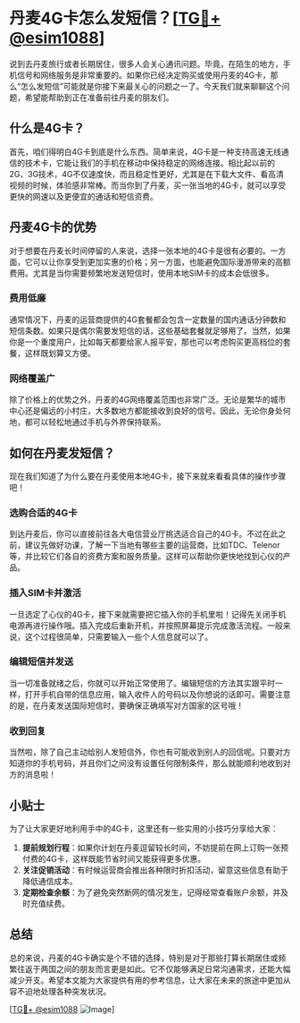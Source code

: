 # 丹麦4G卡怎么发短信？[[TG💪+ @esim1088](https://t.me/s/esim1088)]

说到去丹麦旅行或者长期居住，很多人会关心通讯问题。毕竟，在陌生的地方，手机信号和网络服务是非常重要的。如果你已经决定购买或使用丹麦的4G卡，那么“怎么发短信”可能就是你接下来最关心的问题之一了。今天我们就来聊聊这个问题，希望能帮助到正在准备前往丹麦的朋友们。

## 什么是4G卡？

首先，咱们得明白4G卡到底是什么东西。简单来说，4G卡是一种支持高速无线通信的技术卡，它能让我们的手机在移动中保持稳定的网络连接。相比起以前的2G、3G技术，4G不仅速度快，而且稳定性更好，尤其是在下载大文件、看高清视频的时候，体验感非常棒。而当你到了丹麦，买一张当地的4G卡，就可以享受更快的网速以及更便宜的通话和短信资费。

## 丹麦4G卡的优势

对于想要在丹麦长时间停留的人来说，选择一张本地的4G卡是很有必要的。一方面，它可以让你享受到更加实惠的价格；另一方面，也能避免国际漫游带来的高额费用。尤其是当你需要频繁地发送短信时，使用本地SIM卡的成本会低很多。

### 费用低廉

通常情况下，丹麦的运营商提供的4G套餐都会包含一定数量的国内通话分钟数和短信条数。如果只是偶尔需要发短信的话，这些基础套餐就足够用了。当然，如果你是一个重度用户，比如每天都要给家人报平安，那也可以考虑购买更高档位的套餐，这样既划算又方便。

### 网络覆盖广

除了价格上的优势之外，丹麦的4G网络覆盖范围也非常广泛。无论是繁华的城市中心还是偏远的小村庄，大多数地方都能接收到良好的信号。因此，无论你身处何地，都可以轻松地通过手机与外界保持联系。

## 如何在丹麦发短信？

现在我们知道了为什么要在丹麦使用本地4G卡，接下来就来看看具体的操作步骤吧！

### 选购合适的4G卡

到达丹麦后，你可以直接前往各大电信营业厅挑选适合自己的4G卡。不过在此之前，建议先做好功课，了解一下当地有哪些主要的运营商，比如TDC、Telenor等，并比较它们各自的资费方案和服务质量。这样可以帮助你更快地找到心仪的产品。

### 插入SIM卡并激活

一旦选定了心仪的4G卡，接下来就需要把它插入你的手机里啦！记得先关闭手机电源再进行操作哦。插入完成后重新开机，并按照屏幕提示完成激活流程。一般来说，这个过程很简单，只需要输入一些个人信息就可以了。

### 编辑短信并发送

当一切准备就绪之后，你就可以开始正常使用了。编辑短信的方法其实跟平时一样，打开手机自带的信息应用，输入收件人的号码以及你想说的话即可。需要注意的是，在丹麦发送国际短信时，要确保正确填写对方国家的区号哦！

### 收到回复

当然啦，除了自己主动给别人发短信外，你也有可能收到别人的回信呢。只要对方知道你的手机号码，并且你们之间没有设置任何限制条件，那么就能顺利地收到对方的消息啦！

## 小贴士

为了让大家更好地利用手中的4G卡，这里还有一些实用的小技巧分享给大家：

1. **提前规划行程**：如果你计划在丹麦逗留较长时间，不妨提前在网上订购一张预付费的4G卡，这样既能节省时间又能获得更多优惠。
2. **关注促销活动**：有时候运营商会推出各种限时折扣活动，留意这些信息有助于降低通信成本。
3. **定期检查余额**：为了避免突然断网的情况发生，记得经常查看账户余额，并及时充值续费。

## 总结

总的来说，丹麦的4G卡确实是个不错的选择，特别是对于那些打算长期居住或频繁往返于两国之间的朋友而言更是如此。它不仅能够满足日常沟通需求，还能大幅减少开支。希望本文能为大家提供有用的参考信息，让大家在未来的旅途中更加从容不迫地处理各种突发状况。

[[TG💪+ @esim1088](https://t.me/s/esim1088) ![Image](https://i.postimg.cc/4NQfJmqS/Snipaste-2025-05-13-00-14-12.png)]